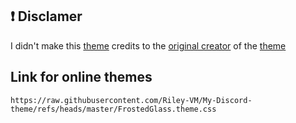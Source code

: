 ## ❗ Disclamer
I didn't make this [theme](https://github.com/discordStyles/FrostedGlass/) credits to the [original creator](https://gibbu.dev/) of the [theme](https://github.com/discordStyles/FrostedGlass/)


## Link for online themes
```
https://raw.githubusercontent.com/Riley-VM/My-Discord-theme/refs/heads/master/FrostedGlass.theme.css
```
